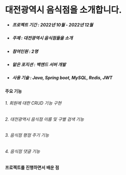 # 대전광역시 음식점을 소개합니다.
- ##### 프로젝트 기간 : 2022년 10월 - 2022년 12월
- ##### 주제 : 대전광역시 음식점들을 소개
- ##### 참여인원 : 2명
- ##### 맡은 포지션 : 백엔드 서버 개발
- ##### 사용 기술 : Java, Spring boot, MySQL, Redis, JWT  

#### 주요 기능
###### 1. 회원에 대한 CRUD 기능 구현
###### 2. 대전광역시 음식점 이름 및 구별 검색 기능
###### 3. 음식점 평점 주기 기능
###### 4. 음식점 댓글 기능

#### 프로젝트를 진행하면서 배운 점

